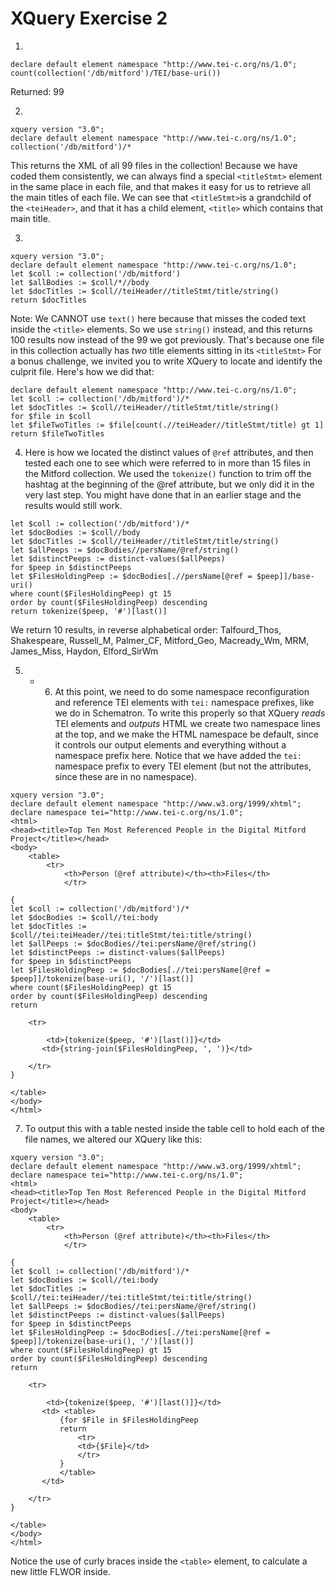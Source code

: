 # XQuery Exercise 2

  1.  
````
declare default element namespace "http://www.tei-c.org/ns/1.0";
count(collection('/db/mitford')/TEI/base-uri())
````

Returned: 99

  2. 
````
xquery version "3.0";
declare default element namespace "http://www.tei-c.org/ns/1.0";
collection('/db/mitford')/*
````
This returns the XML of all 99 files in the collection! Because we have coded them consistently, we can always find a special `<titleStmt>` element in the same place in each file, and that makes it easy for us to retrieve all the main titles of each file. We can see that `<titleStmt>`is a grandchild of the `<teiHeader>`, and that it has a child element, `<title>` which contains that main title. 

  3. 
````
xquery version "3.0";
declare default element namespace "http://www.tei-c.org/ns/1.0";
let $coll := collection('/db/mitford')
let $allBodies := $coll/*//body
let $docTitles := $coll//teiHeader//titleStmt/title/string()
return $docTitles
````
Note: We CANNOT use `text()` here because that misses the coded text inside the `<title>` elements. So we use `string()` instead, and this returns 100 results now instead of the 99 we got previously. That's because one file in this collection actually has *two* title elements sitting in its `<titleStmt>` For a bonus challenge, we invited you to write XQuery to locate and identify the culprit file. Here's how we did that:

````
declare default element namespace "http://www.tei-c.org/ns/1.0";
let $coll := collection('/db/mitford')/*
let $docTitles := $coll//teiHeader//titleStmt/title/string()
for $file in $coll 
let $fileTwoTitles := $file[count(.//teiHeader//titleStmt/title) gt 1]
return $fileTwoTitles

````

  4. Here is how we located the distinct values of `@ref` attributes, and then tested each one to see which were referred to in more than 15 files in the Mitford collection. We used the `tokenize()` function to trim off the hashtag at the beginning of the @ref attribute, but we only did it in the very last step. You might have done that in an earlier stage and the results would still work. 
````
let $coll := collection('/db/mitford')/*
let $docBodies := $coll//body
let $docTitles := $coll//teiHeader//titleStmt/title/string()
let $allPeeps := $docBodies//persName/@ref/string()
let $distinctPeeps := distinct-values($allPeeps)
for $peep in $distinctPeeps
let $FilesHoldingPeep := $docBodies[.//persName[@ref = $peep]]/base-uri()
where count($FilesHoldingPeep) gt 15
order by count($FilesHoldingPeep) descending 
return tokenize($peep, '#')[last()]
```` 
We return 10 results, in reverse alphabetical order: Talfourd_Thos, Shakespeare, Russell_M, Palmer_CF, Mitford_Geo, Macready_Wm, MRM, James_Miss, Haydon, Elford_SirWm 

5. - 6. At this point, we need to do some namespace reconfiguration and reference TEI elements with `tei:` namespace prefixes, like we do in Schematron.
 To write this properly so that XQuery *reads* TEI elements and *outputs* HTML we create two namespace lines at the top, and we make the HTML namespace be default, since it controls our output elements and everything without a namespace prefix here. Notice that we have added the `tei:` namespace prefix to every TEI element (but not the attributes, since these are in no namespace). 

````
xquery version "3.0";
declare default element namespace "http://www.w3.org/1999/xhtml";
declare namespace tei="http://www.tei-c.org/ns/1.0";
<html>
<head><title>Top Ten Most Referenced People in the Digital Mitford Project</title></head>
<body>
    <table>
        <tr>
            <th>Person (@ref attribute)</th><th>Files</th>
            </tr>
        
{
let $coll := collection('/db/mitford')/*
let $docBodies := $coll//tei:body
let $docTitles := $coll//tei:teiHeader//tei:titleStmt/tei:title/string()
let $allPeeps := $docBodies//tei:persName/@ref/string()
let $distinctPeeps := distinct-values($allPeeps)
for $peep in $distinctPeeps
let $FilesHoldingPeep := $docBodies[.//tei:persName[@ref = $peep]]/tokenize(base-uri(), '/')[last()]
where count($FilesHoldingPeep) gt 15
order by count($FilesHoldingPeep) descending 
return 
    
    <tr>
        
        <td>{tokenize($peep, '#')[last()]}</td>
       <td>{string-join($FilesHoldingPeep, ', ')}</td>
    
    </tr>
}

</table>
</body>
</html>
````

7. To output this with a table nested inside the table cell to hold each of the file names, we altered our XQuery like this:

````
xquery version "3.0";
declare default element namespace "http://www.w3.org/1999/xhtml";
declare namespace tei="http://www.tei-c.org/ns/1.0";
<html>
<head><title>Top Ten Most Referenced People in the Digital Mitford Project</title></head>
<body>
    <table>
        <tr>
            <th>Person (@ref attribute)</th><th>Files</th>
            </tr>
        
{
let $coll := collection('/db/mitford')/*
let $docBodies := $coll//tei:body
let $docTitles := $coll//tei:teiHeader//tei:titleStmt/tei:title/string()
let $allPeeps := $docBodies//tei:persName/@ref/string()
let $distinctPeeps := distinct-values($allPeeps)
for $peep in $distinctPeeps
let $FilesHoldingPeep := $docBodies[.//tei:persName[@ref = $peep]]/tokenize(base-uri(), '/')[last()]
where count($FilesHoldingPeep) gt 15
order by count($FilesHoldingPeep) descending 
return 
    
    <tr>
        
        <td>{tokenize($peep, '#')[last()]}</td>
       <td> <table>
           {for $File in $FilesHoldingPeep
           return
               <tr>
               <td>{$File}</td>
               </tr>
           }
           </table>
       </td>
    
    </tr>
}

</table>
</body>
</html>

````
Notice the use of curly braces inside the `<table>` element, to calculate a new little FLWOR inside.
